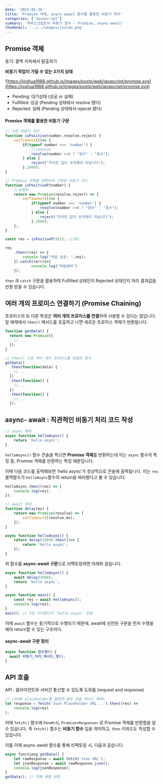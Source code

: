 ```yaml
---
date: '2023-01-26'
title: 'Promise 객체, async-await 함수를 활용한 비동기 처리'
categories: ['JavaScript']
summary: '자바스크립트의 비동기 함수 - Promise, async-await'
thumbnail: '../../images/jsicon.png'
---
```

## Promise 객체

동기: 콜백 지옥에서 탈출하기

**비동기 작업이 가질 수 있는 3가지 상태**

![https://joshua1988.github.io/images/posts/web/javascript/promise.svg](https://joshua1988.github.io/images/posts/web/javascript/promise.svg)
- Pending: 대기상태 (성공 or 실패)
- Fulfilled: 성공 (Pending 상태에서 resolve 됐다)
- Rejected: 실패 (Pending 상태에서 rejecet 됐다)


#### Promise 객체를 활용한 비동기 구문
```jsx
// 기존 비동기 처리 
function isPositive(number,resolve,reject) {
	setTimeout(()=> {
		if(typeof number === 'number') {
			//resolve
			resolve(number >=0 ? "양수" : "음수");
		} else {
			reject("주어진 값이 숫자형이 아닙니다");
		},2000);
}

// Promise 객체를 반환하여 구현한 비동기 코드
function isPositiveP(number) {
	//실행자 
	return new Promise(resolve,reject) => {
		setTimeout(()=> {
			if(typeof number === 'number') {
				resolve(number >=0 ? "양수" : "음수");
			} else {
				reject("주어진 값이 숫자형이 아닙니다");
			},2000);
	};
}

const res = isPostiveP(101); //101

res
	.then((res) => { 
		console.log("작업 성공: ",res);
	}).catch((err)=>{
			console.log("작업에러")
	}); 
```

`then` 과 `catch` 구문을 활용하여 Fulfilled 상태인지 Rejected 상태인지 처리 결과값을 반환 받을 수 있습니다. 



## 여러 개의 프로미스 연결하기 (Promise Chaining)

프로미스의 또 다른 특징은 **여러 개의 프로미스를 연결**하여 사용할 수 있다는 점입니다. 앞 예제에서 `then()` 메서드를 호출하고 나면 새로운 프로미스 객체가 반환됩니다. 

```jsx
function getData() {
  return new Promise({
    // ...
  });
}

// then() 으로 여러 개의 프로미스를 연결한 형식
getData()
  .then(function(data) {
    // ...
  })
  .then(function() {
    // ...
  })
  .then(function() {
    // ...
  });
```

## async- await : 직관적인 비동기 처리 코드 작성
```jsx
// async 예제
async function helloAsync() {
	return 'hello async';
} 
```

`helloAsync()` 함수 콘솔을 찍으면 **Promise 객체**를 반환하는데 이는 `async` 함수의 특징 중, Promise 객체를 반환하는 특징 때문입니다.

이때 다음 코드를 출력해보면 ‘hello async’가 정상적으로 콘솔에 출력됩니다. 이는 `res` 콜백함수가 `helloAsync`함수의 return을 바라봤다고 볼 수 있습니다. 
```jsx
helloAsync.then((res) => {
	console.log(res);
});
```

```jsx
// await 예제
function delay(ms) {
	return new Promise(resolve) => {
		setTimeout((resolve,ms);
	});
}

async function helloAsync() {
	return delay(3000).then(()=> {
		return 'hello async';
	});
} 
```

위 함수를 **async-await 구문**으로 리팩토링하면 아래와 같습니다.
```jsx
async function helloAsync() {
	await delay(3000);
	return 'hello async';
} 

async function main() {
	const res = await helloAsync();
	console.log(res);
} 
main(); // 3초 기다렸다가 'hello async' 반환
```

이때 `await` 함수는 동기적으로 수행되기 때문에, await에 선언된 구문을 먼저 수행을 해야 return할 수 있는 구조이다. 

#### async-await 구문 정리
```jsx
async function 함수명() {
  await 비동기_처리_메서드_명();
}
```

## API 호출
API : 클라이언트와 서버간 통신할 수 있도록 도와줌 (request and response)



```jsx
// <JSON placeholder를 활용한 API 호출 메소드 예제>
let response = fetch('Json Placeholder URL...').then((res) => 
	console.log(res)
);
```

이때 `fetch()` 함수에 hover시, `Promise<Response>` 로 Promise 객체를 반환함을 알 수 있습니다. 즉 `fetch()` 함수는 **비동기 함수** 임을 의미하고, `then` 키워드도 작성할 수 있습니다.

이를 이제 async-await 함수를 통해 리팩토링 시, 다음과 같습니다.

```jsx
async functiong getData() {
	let rawResponse = await fetch('Json URL');
	let jsonResponse = await rawResponse.json();
	console.log(jsonResponse);
}
getData(); // 객체 배열 반환 
```